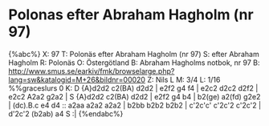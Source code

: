 # Polonas efter Abraham Hagholm (nr 97)

{%abc%}
X: 97
T: Polonäs efter Abraham Hagholm (nr 97) 
S: efter Abraham Hagholm
R: Polonäs
O: Östergötland
B: Abraham Hagholms notbok, nr 97
B: http://www.smus.se/earkiv/fmk/browselarge.php?lang=sw&katalogid=M+26&bildnr=00020
Z: Nils L
M: 3/4
L: 1/16
%%graceslurs 0
K: D
{A}d2d2 c2(BA) d2d2 | e2f2 g4 f4 | e2c2 d2c2 d2f2 | e2c2 A2a2 g2a2 | S
{A}d2d2 c2(BA) d2d2 | e2f2 g4 b4 | b2(ge) a2(fd) g2e2 | (dc).B.c e4 d4 ::
a2aa a2a2 a2a2 | b2bb b2b2 b2b2 | c'2c'c' c'2c'2 c'2c'2 | d'2c'2 (b2ab) a4 S :|
{%endabc%}
